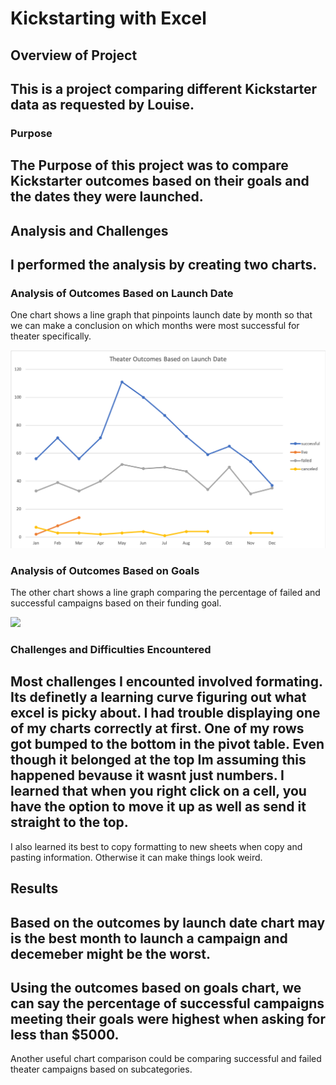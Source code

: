 # Kickstarting with Excel

## Overview of Project
This is a project comparing different Kickstarter data as requested by Louise.
---

### Purpose
The Purpose of this project was to compare Kickstarter outcomes based on their goals and the dates they were launched. 
--- 
## Analysis and Challenges
I performed the analysis by creating two charts.
---
### Analysis of Outcomes Based on Launch Date
One chart shows a line graph that pinpoints launch date by month so that we can make a conclusion on which months were most successful for theater specifically.

![](Resources/Theater_Outcomes_vs_Launch.png)

### Analysis of Outcomes Based on Goals
 The other chart shows a line graph comparing the percentage of failed and successful campaigns based on their funding goal. 

 ![](Resources/Oucomes_vs_Goals.png) 

### Challenges and Difficulties Encountered
Most challenges I encounted involved formating. Its definetly a learning curve figuring out what excel is picky about. I had trouble displaying one of my charts correctly at first. One of my rows got bumped to the bottom in the pivot table. Even though it belonged at the top Im assuming this happened bevause it wasnt just numbers. I learned that when you right click on a cell, you have the option to move it up as well as send it straight to the top.
---

I also learned its best to copy formatting to new sheets when copy and pasting information. Otherwise it can make things look weird.

## Results

Based on the outcomes by launch date chart may is the best month to launch a campaign and decemeber might be the worst.
---
Using the outcomes based on goals chart, we can say the percentage of successful campaigns meeting their goals were highest when asking for less than $5000. 
---
Another useful chart comparison could be comparing successful and failed theater campaigns based on subcategories. 